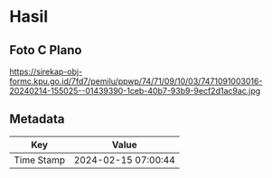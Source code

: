 # Hasil

## Foto C Plano

https://sirekap-obj-formc.kpu.go.id/7fd7/pemilu/ppwp/74/71/09/10/03/7471091003016-20240214-155025--01439390-1ceb-40b7-93b9-9ecf2d1ac9ac.jpg


## Metadata

| Key        | Value               |
| ---------- | ------------------- |
| Time Stamp | 2024-02-15 07:00:44 |




